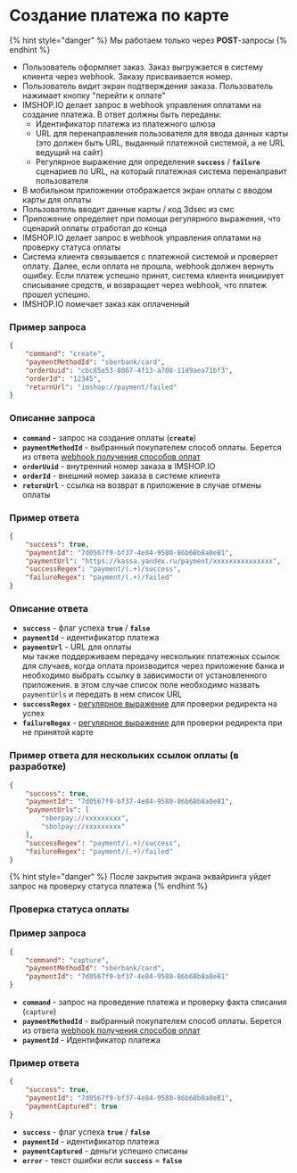 # Создание платежа по карте

{% hint style="danger" %}
Мы работаем только через **POST**-запросы
{% endhint %}

* Пользователь оформляет заказ. Заказ выгружается в систему клиента через webhook. Заказу присваивается номер.
* Пользователь видит экран подтверждения заказа. Пользователь нажимает кнопку "перейти к оплате"
* IMSHOP.IO делает запрос в webhook управления оплатами на создание платежа. В ответ должны быть переданы:
  * Идентификатор платежа из платежного шлюза
  * URL для перенаправления пользователя для ввода данных карты (это должен быть URL, выданный платежной системой, а не URL ведущий на сайт)
  * Регулярное выражение для определения **`success`** / **`failure`** сценариев по URL, на который платежная система перенаправит пользователя
* В мобильном приложении отображается экран оплаты с вводом карты для оплаты
* Пользователь вводит данные карты / код 3dsec из смс
* Приложение определяет при помощи регулярного выражения, что сценарий оплаты отработал до конца
* IMSHOP.IO делает запрос в webhook управления оплатами на проверку статуса оплаты
* Система клиента связывается с платежной системой и проверяет оплату. Далее, если оплата не прошла, webhook должен вернуть ошибку. Если платеж успешно принят, система клиента инициирует списывание средств, и возвращает через webhook, что платеж прошел успешно.
* IMSHOP.IO помечает заказ как оплаченный

### Пример запроса

```json
{
    "command": "create",
    "paymentMethodId": "sberbank/card",
    "orderUuid": "cbc85e53-8067-4f13-a708-11d9aea71bf3",
    "orderId": "12345",
    "returnUrl": "imshop://payment/failed"
}
```

### Описание запроса

* **`command`** - запрос на создание оплаты (**`create`**)
* **`paymentMethodId`** - выбранный покупателем способ оплаты. Берется из ответа [webhook получения способов оплат](../../../osnovnye-integracii/oplaty.md)
* **`orderUuid`** - внутренний номер заказа в IMSHOP.IO
* **`orderId`** - внешний номер заказа в системе клиента
* **`returnUrl`** - ссылка на возврат в приложение в случае отмены оплаты

### Пример ответа&#x20;

```json
{
    "success": true,
    "paymentId": "7d0567f9-bf37-4e84-9580-86b68b8a0e81",
    "paymentUrl": "https://kassa.yandex.ru/payment/xxxxxxxxxxxxxxx",
    "successRegex": "payment/(.+)/success",
    "failureRegex": "payment/(.+)/failed"
}
```

### Описание ответа

* **`success`** - флаг успеха **`true`** / **`false`**
* **`paymentId`** - идентификатор платежа
* **`paymentUrl`** - URL для оплаты\
  мы также поддерживаем передачу нескольких платежных ссылок для случаев, когда оплата производится через приложение банка и необходимо выбрать ссылку в зависимости от установленного приложения. в этом случае список поле необходимо назвать `paymentUrls` и передать в нем список URL
* **`successRegex`** - [регулярное выражение](https://regex101.com/) для проверки редиректа на успех
* **`failureRegex`** - [регулярное выражение](https://regex101.com/) для проверки редиректа при не принятой карте

### Пример ответа для нескольких ссылок оплаты (в разработке)

```json
{
    "success": true,
    "paymentId": "7d0567f9-bf37-4e84-9580-86b68b8a0e81",
    "paymentUrls": [
        "sberpay://xxxxxxxxx",
        "sbolpay://xxxxxxxxx"
    ],
    "successRegex": "payment/(.+)/success",
    "failureRegex": "payment/(.+)/failed"
}
```

{% hint style="danger" %}
После закрытия экрана эквайринга уйдет запрос на проверку статуса платежа
{% endhint %}

### Проверка статуса оплаты

### **Пример запроса**

```json
{
    "command": "capture",
    "paymentMethodId": "sberbank/card",
    "paymentId": "7d0567f9-bf37-4e84-9580-86b68b8a0e81"
}
```

* **`command`** - запрос на проведение платежа и проверку факта списания (`capture`)
* **`paymentMethodId`** - выбранный покупателем способ оплаты. Берется из ответа [webhook получения способов оплат](../../../osnovnye-integracii/oplaty.md)
* **`paymentId`** - Идентификатор платежа

### **Пример ответа**

```json
{
    "success": true,
    "paymentId": "7d0567f9-bf37-4e84-9580-86b68b8a0e81",
    "paymentCaptured": true
}
```

* **`success`** - флаг успеха **`true`** / **`false`**
* **`paymentId`** - идентификатор платежа
* **`paymentCaptured`** - деньги успешно списаны
* **`error`** - текст ошибки если **`success`** = **`false`**
